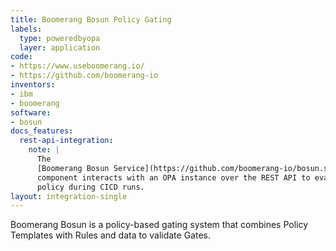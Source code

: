 ```yaml
---
title: Boomerang Bosun Policy Gating
labels:
  type: poweredbyopa
  layer: application
code:
- https://www.useboomerang.io/
- https://github.com/boomerang-io
inventors:
- ibm
- boomerang
software:
- bosun
docs_features:
  rest-api-integration:
    note: |
      The
      [Boomerang Bosun Service](https://github.com/boomerang-io/bosun.service.policy)
      component interacts with an OPA instance over the REST API to evaluate
      policy during CICD runs.
layout: integration-single
---
```

Boomerang Bosun is a policy-based gating system that combines Policy Templates with Rules and data to validate Gates.
